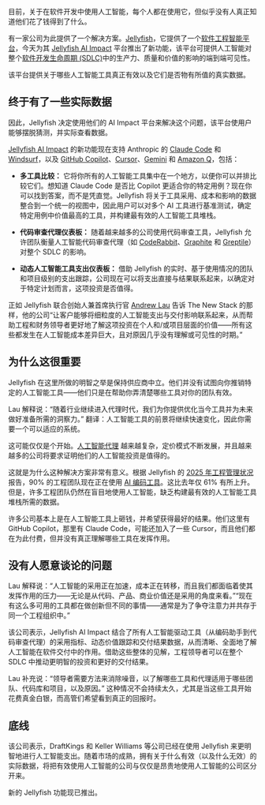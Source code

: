 目前，关于在软件开发中使用人工智能，每个人都在使用它，但似乎没有人真正知道他们花了钱得到了什么。

有一家公司为此提供了一个解决方案。[Jellyfish](https://jellyfish.co/)，它提供了一个[软件工程智能平台](https://thenewstack.io/jellyfish-tracks-ai-impact-across-four-major-coding-tools/)，今天为其 [Jellyfish AI Impact](https://jellyfish.co/platform/jellyfish-ai-impact/) 平台推出了新功能，该平台可提供人工智能对整个[软件开发生命周期 (SDLC)](https://thenewstack.io/ai-agents-are-finally-starting-to-revolutionize-the-software-development-lifecycle/)中的生产力、质量和价值的影响的端到端可见性。

该平台提供关于哪些人工智能工具真正有效以及它们是否物有所值的真实数据。

## 终于有了一些实际数据

因此，Jellyfish 决定使用他们的 AI Impact 平台来解决这个问题，该平台使用户能够摆脱猜测，并实际查看数据。

[Jellyfish AI Impact](https://jellyfish.co/platform/jellyfish-ai-impact/) 的新功能现在支持 Anthropic 的 [Claude Code](https://thenewstack.io/claude-code-user-base-grows-300-as-anthropic-launches-enterprise-analytics-dashboard/) 和 [Windsurf](https://thenewstack.io/windsurf-an-agentic-ide-that-thinks-and-codes-with-you/)，以及 [GitHub Copilot](https://thenewstack.io/github-copilot-a-powerful-controversial-autocomplete-for-developers/)、[Cursor](https://thenewstack.io/using-cursor-ai-as-part-of-your-development-workflow/)、[Gemini](https://thenewstack.io/gemini-cli-googles-challenge-to-ai-terminal-apps-like-warp/) 和 [Amazon Q](https://thenewstack.io/code-in-your-native-tongue-amazon-q-developer-goes-global/)，包括：

*   **多工具比较：** 它将你所有的人工智能工具集中在一个地方，以便你可以并排比较它们。想知道 Claude Code 是否比 Copilot 更适合你的特定用例？现在你可以找到答案，而不是凭直觉。Jellyfish 将关于工具采用、成本和影响的数据整合到一个统一的视图中，因此用户可以对多个 AI 工具进行基准测试，确定特定用例中价值最高的工具，并构建最有效的人工智能工具堆栈。

*   **代码审查代理仪表板：** 随着越来越多的公司使用代码审查工具，Jellyfish 允许团队衡量人工智能代码审查代理（如 [CodeRabbit](https://thenewstack.io/coderabbits-ai-code-reviews-now-live-free-in-vs-code-cursor/)、[Graphite](https://www.graphite.dev/homepage) 和 [Greptile](https://www.greptile.com/)）对整个 SDLC 的影响。

*   **动态人工智能工具支出仪表板：** 借助 Jellyfish 的实时、基于使用情况的团队和项目级别的支出跟踪，公司现在可以将支出直接与结果联系起来，以确定对于特定计划而言，这项投资是否值得。

正如 Jellyfish 联合创始人兼首席执行官 [Andrew Lau](https://www.linkedin.com/in/amlau/) 告诉 The New Stack 的那样，他的公司“让客户能够将细粒度的人工智能支出与交付影响联系起来，从而帮助工程和财务领导者更好地了解这项投资在个人和/或项目层面的价值——所有这些都发生在人工智能成本差异巨大，且对原因几乎没有理解或可见性的时期。”

## 为什么这很重要

Jellyfish 在这里所做的明智之举是保持供应商中立。他们并没有试图向你推销特定的人工智能工具——他们只是在帮助你弄清楚哪些工具对你的团队有效。

Lau 解释说：“随着行业继续进入代理时代，我们为你提供优化当今工具并为未来做好准备所需的洞察力。” 翻译：人工智能工具的前景将继续快速变化，因此你需要一个可以适应的系统。

这可能仅仅是个开始。[人工智能代理](https://thenewstack.io/how-ai-agents-will-change-the-web-for-users-and-developers/) 越来越复杂，定价模式不断发展，并且越来越多的公司将要求证明他们的人工智能投资是值得的。

这就是为什么这种解决方案非常有意义。根据 Jellyfish 的 [2025 年工程管理状况](https://jellyfish.co/resources/2025-state-of-engineering-management-report/) 报告，90% 的工程团队现在正在使用 [AI 编码工具](https://thenewstack.io/ai-coding-tools-create-more-bugs-than-they-fix/)。这比去年仅 61% 有所上升。但是，许多工程团队仍然在盲目地使用人工智能，缺乏构建最有效的人工智能工具堆栈所需的数据。

许多公司基本上是在人工智能工具上砸钱，并希望获得最好的结果。他们这里有 GitHub Copilot，那里有 Claude Code，可能还加入了一些 Cursor，而且他们都在为此付费，但并没有真正理解哪些工具在发挥作用。

## 没有人愿意谈论的问题

Lau 解释说：“人工智能的采用正在加速，成本正在转移，而且我们都面临着使其发挥作用的压力——无论是从代码、产品、商业价值还是采用的角度来看。”“现在有这么多可用的工具都在做创新但不同的事情——通常是为了争夺注意力并共存于同一个工程组织中。”

该公司表示，Jellyfish AI Impact 结合了所有人工智能驱动工具（从编码助手到代码审查代理）的采用指标、动态价值跟踪和交付结果数据，从而清晰、全面地了解人工智能在软件交付中的作用。借助这些整体的见解，工程领导者可以在整个 SDLC 中推动更明智的投资和更好的交付结果。

Lau 补充说：“领导者需要方法来消除噪音，以了解哪些工具和代理适用于哪些团队、代码库和项目，以及原因。” 这种情况不会持续太久，尤其是当这些工具开始花费真金白银，而高管们希望看到真正的回报时。

## 底线

该公司表示，DraftKings 和 Keller Williams 等公司已经在使用 Jellyfish 来更明智地进行人工智能支出。随着市场的成熟，拥有关于什么有效（以及什么无效）的实际数据，将把有效使用人工智能的公司与仅仅是昂贵地使用人工智能的公司区分开来。

新的 Jellyfish 功能现已推出。